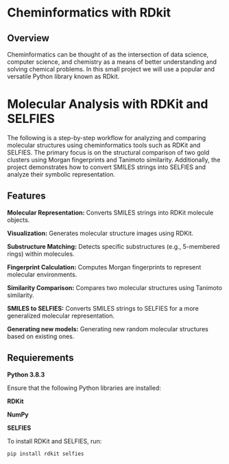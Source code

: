 # Cheminformatics with RDkit


## Overview

Cheminformatics can be thought of as the intersection of data science, computer science, and chemistry as a means of better understanding and solving chemical problems. In this small project we will use a popular and versatile Python library known as RDkit.


# Molecular Analysis with RDKit and SELFIES

The following is a step-by-step workflow for analyzing and comparing molecular structures using cheminformatics tools such as RDKit and SELFIES. The primary focus is on the structural comparison of two gold clusters using Morgan fingerprints and Tanimoto similarity. Additionally, the project demonstrates how to convert SMILES strings into SELFIES and analyze their symbolic representation.

## Features

**Molecular Representation:** Converts SMILES strings into RDKit molecule objects.

**Visualization:** Generates molecular structure images using RDKit.

**Substructure Matching:** Detects specific substructures (e.g., 5-membered rings) within molecules.

**Fingerprint Calculation:** Computes Morgan fingerprints to represent molecular environments.

**Similarity Comparison:** Compares two molecular structures using Tanimoto similarity.

**SMILES to SELFIES:** Converts SMILES strings to SELFIES for a more generalized molecular representation.

**Generating new models:** Generating new random molecular structures based on existing ones.


## Requierements

**Python 3.8.3**

Ensure that the following Python libraries are installed:

 **RDKit**
 
 **NumPy**
 
 **SELFIES**
 

To install RDKit and SELFIES, run:
```bash
pip install rdkit selfies
```

